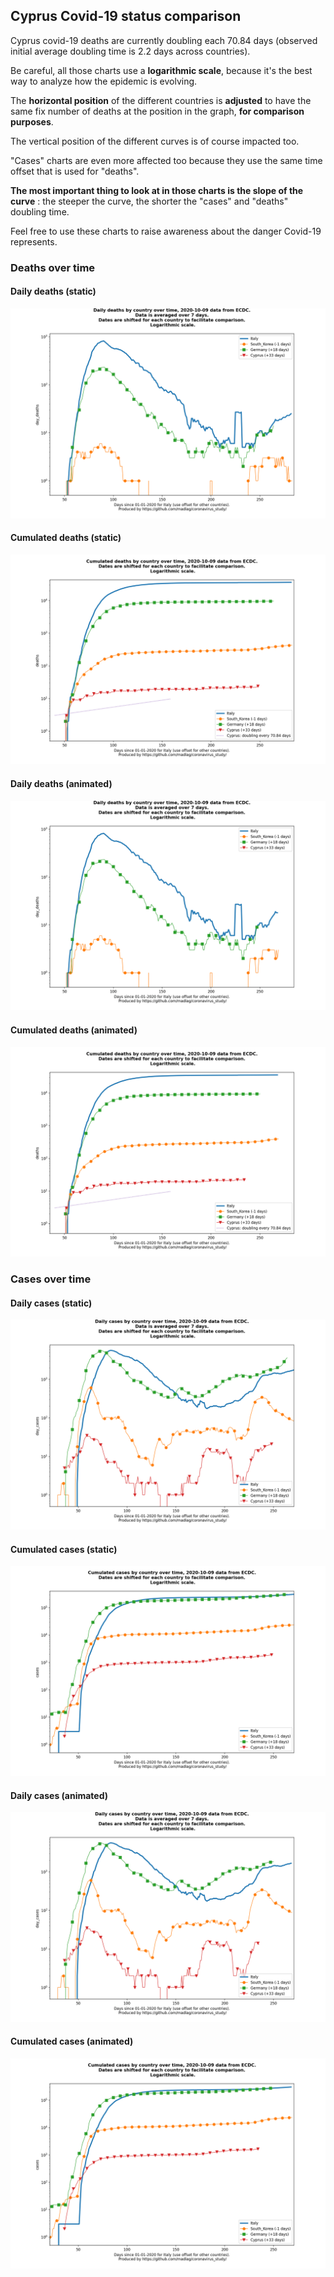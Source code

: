 ## Cyprus Covid-19 status comparison 

Cyprus covid-19 deaths are currently doubling each 70.84 days (observed initial average doubling time is 2.2 days across countries).



Be careful, all those charts use a **logarithmic scale**, because it's the best way to analyze how the epidemic is evolving.
 
The **horizontal position** of the different countries is **adjusted** to have the same fix number of deaths at the position in the graph, **for comparison purposes**.

The vertical position of the different curves is of course impacted too.

"Cases" charts are even more affected too because they use the same time offset that is used for "deaths".

**The most important thing to look at in those charts is the slope of the curve** : the steeper the curve, the shorter the "cases" and "deaths" doubling time.

Feel free to use these charts to raise awareness about the danger Covid-19 represents. 


 
### Deaths over time
 
#### Daily deaths (static)
![Cyprus covid-19 daily deaths static chart](https://raw.githubusercontent.com/madlag/coronavirus_study/master/notebooks/graphs/2020-10-09/countries/Cyprus/2020-10-09_Cyprus_day_deaths.png "Cyprus covid-19 day_deaths static chart")   
 
#### Cumulated deaths (static)
![Cyprus covid-19 cumulated deaths static chart](https://raw.githubusercontent.com/madlag/coronavirus_study/master/notebooks/graphs/2020-10-09/countries/Cyprus/2020-10-09_Cyprus_deaths.png "Cyprus covid-19 deaths static chart")   
 
#### Daily deaths (animated)
![Cyprus covid-19 daily deaths animated chart](https://raw.githubusercontent.com/madlag/coronavirus_study/master/notebooks/graphs/2020-10-09/countries/Cyprus/2020-10-09_Cyprus_day_deaths.gif "Cyprus covid-19 day_deaths animated chart")   
 
#### Cumulated deaths (animated)
![Cyprus covid-19 cumulated deaths animated chart](https://raw.githubusercontent.com/madlag/coronavirus_study/master/notebooks/graphs/2020-10-09/countries/Cyprus/2020-10-09_Cyprus_deaths.gif "Cyprus covid-19 deaths animated chart")   

 
### Cases over time
 
#### Daily cases (static)
![Cyprus covid-19 daily cases static chart](https://raw.githubusercontent.com/madlag/coronavirus_study/master/notebooks/graphs/2020-10-09/countries/Cyprus/2020-10-09_Cyprus_day_cases.png "Cyprus covid-19 day_cases static chart")   
 
#### Cumulated cases (static)
![Cyprus covid-19 cumulated cases static chart](https://raw.githubusercontent.com/madlag/coronavirus_study/master/notebooks/graphs/2020-10-09/countries/Cyprus/2020-10-09_Cyprus_cases.png "Cyprus covid-19 cases static chart")   
 
#### Daily cases (animated)
![Cyprus covid-19 daily cases animated chart](https://raw.githubusercontent.com/madlag/coronavirus_study/master/notebooks/graphs/2020-10-09/countries/Cyprus/2020-10-09_Cyprus_day_cases.gif "Cyprus covid-19 day_cases animated chart")   
 
#### Cumulated cases (animated)
![Cyprus covid-19 cumulated cases animated chart](https://raw.githubusercontent.com/madlag/coronavirus_study/master/notebooks/graphs/2020-10-09/countries/Cyprus/2020-10-09_Cyprus_cases.gif "Cyprus covid-19 cases animated chart")   

